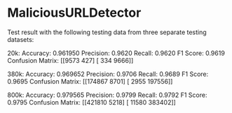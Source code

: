 # MaliciousURLDetector

Test result with the following testing data from three separate testing datasets:

20k:
Accuracy:  0.961950
Precision: 0.9620
Recall: 0.9620
F1 Score: 0.9619
Confusion Matrix:
[[9573  427]
 [ 334 9666]]

380k:
Accuracy:  0.969652
Precision: 0.9706
Recall: 0.9689
F1 Score: 0.9695
Confusion Matrix:
[[174867   8701]
 [  2955 197556]]

800k:
Accuracy:  0.979565
Precision: 0.9799
Recall: 0.9792
F1 Score: 0.9795
Confusion Matrix:
[[421810   5218]
 [ 11580 383402]]
